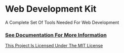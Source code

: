 # Web Development Kit

A Complete Set Of Tools Needed For Web Development

### [See Documentation For More Information](./Documentation.md)

[This Project Is Licensed Under The MIT License](./LICENSE)
